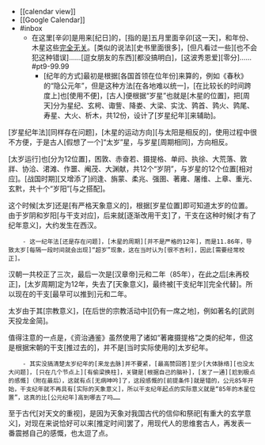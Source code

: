 - [[calendar view]]
- [[Google Calendar]]
- #inbox
    - 在这里[辛卯]是用来[纪日]的，[指的是]五月里面辛卯[这一天]，和年份、木星这些[完全无关](https://www.zhihu.com/question/22874251/answer/1680571804)。[类似的说法][史书里面很多]，[但凡看过一些][也不会犯这种错误]……[逗女朋友的东西][都没搞明白]，[这波秀恩爱][零分]…… #pt9-99.99
        - [纪年的方式]最初是根据[各国首领在位年份]来算的，例如《春秋》的“隐公元年”，但是这种方法[在各地难以统一]，[在比较长的时间跨度上]也[使用不便]，[古人]便根据“岁星”也就是[木星的位置]，把[周天]分为星纪、玄枵、诹訾、降娄、大梁、实沈、鹑首、鹑火、鹑尾、寿星、大火、析木，共12份，设计了[岁星纪年][来辅助]。

[岁星纪年法][同样存在问题]，[木星的运动方向][与太阳是相反的]，使用过程中很不方便，于是古人[假想了一个]“太岁”星，与岁星[周期相同]，方向相反。

[太岁运行]也[分为12位置]，困敦、赤奋若、摄提格、单阏、执徐、大荒落、敦牂、协洽、涒滩、作噩、阉茂、大渊献，共12个“岁阴”，与岁星的12个位置[相对应]。[战国时期][又增添了]阏逢、旃蒙、柔兆、强圉、著雍、屠维、上章、重光、玄黓，共十个“岁阳”[与之搭配]。

这个时候[太岁]还是[有严格天象意义的]，根据[岁星位置]即可知道太岁的位置。由于岁阴和岁阳[与干支对应]，后来就[逐渐改用干支]了，干支在这种时候[才有了纪年意义]，大约发生在西汉。


        - 这一纪年法[还是存在问题]，[木星的周期][并不是严格的12年]，而是11.86年，导致太岁[每隔一段时间就会出现]“超岁”现象，这在当时认为[很不吉利]，因此[需要经常校正]。

汉朝一共校正了三次，最后一次是[汉章帝]元和二年（85年），在此之后[未再校正]，[太岁周期]定为12年，失去了[天象意义]，最终被[干支纪年][完全代替]。所以现在的干支[最早可以推到]元和二年。

太岁由于其[宗教意义]，[在后世的宗教活动中][仍有一席之地]，例如著名的[武则天投龙金简]。

值得注意的一点是，《资治通鉴》虽然使用了诸如“著雍摄提格”之类的纪年，但这是根据宋朝的干支[推过去的]，并不是[当时实际使用的]太岁纪年。


        - 其实没搞清楚太岁纪年的[来龙去脉]并不要紧，[最高赞回答]至少[大体脉络][也没太大问题]，[只在几个节点上][有偷梁换柱]，关键是[根据自己的脑补]，[发了一通][尬到极点的感慨]（附在最后），这就有点[无病呻吟]了，这段感慨的[前提条件]就是错的，公元85年开始，干支纪年就不再具有[实际的天象意义]，所以干支纪年起点的实际意义就是“85年的木星位置”，这真的比[公元纪年]高到哪去了吗……

至于古代[对天文的重视]，是因为天象对我国古代的信仰和祭祀[有重大的玄学意义]，对现在来说恰好可以来[推定时间]罢了，用现代人的思维套古人，再发表一番震撼自己的感慨，也太逗了点。
